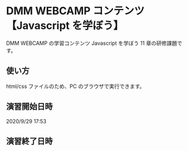 # DMM WEBCAMP コンテンツ【Javascript を学ぼう】

DMM WEBCAMP の学習コンテンツ Javascript を学ぼう 11 章の研修課題です。

## 使い方

html/css ファイルのため、PC のブラウザで実行できます。

## 演習開始日時

2020/9/29 17:53

## 演習終了日時
